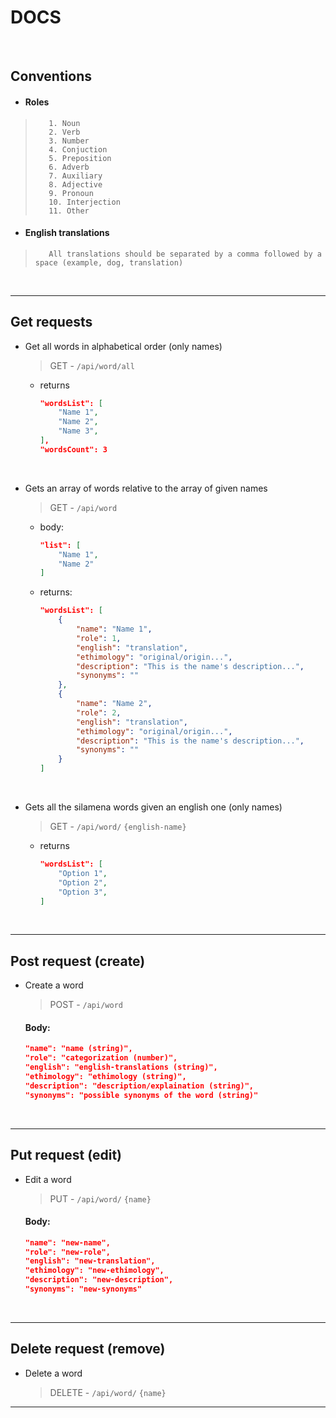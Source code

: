 # DOCS

<br>

## Conventions
- #### Roles
>        1. Noun
>        2. Verb
>        3. Number
>        4. Conjuction
>        5. Preposition
>        6. Adverb
>        7. Auxiliary
>        8. Adjective
>        9. Pronoun
>        10. Interjection
>        11. Other
- #### English translations
>        All translations should be separated by a comma followed by a space (example, dog, translation)
    
<br>

___

## Get requests
- Get all words in alphabetical order (only names)
    >GET - `/api/word/all`
    - returns
        ```json
        "wordsList": [
            "Name 1",
            "Name 2",
            "Name 3",
        ],
        "wordsCount": 3
        ```

<br>

- Gets an array of words relative to the array of given names
    >GET - `/api/word`
    - body:
        ```json
        "list": [
            "Name 1",
            "Name 2"
        ]
        ```
    - returns:
        ```json
        "wordsList": [
            {
                "name": "Name 1",
                "role": 1,
                "english": "translation",
                "ethimology": "original/origin...",
                "description": "This is the name's description...",
                "synonyms": ""
            },
            {
                "name": "Name 2",
                "role": 2,
                "english": "translation",
                "ethimology": "original/origin...",
                "description": "This is the name's description...",
                "synonyms": ""
            }
        ]
        ```
<br>

- Gets all the silamena words given an english one (only names)
    >GET - `/api/word/` `{english-name}`
    - returns
        ```json
        "wordsList": [
            "Option 1",
            "Option 2",
            "Option 3",
        ]
        ```

<br>

___

## Post request (create)
- Create a word
    >POST - `/api/word`
    #### Body:
    ```json
    "name": "name (string)",
    "role": "categorization (number)",
    "english": "english-translations (string)",
    "ethimology": "ethimology (string)",
    "description": "description/explaination (string)",
    "synonyms": "possible synonyms of the word (string)"
    ```

<br>

___

## Put request (edit)
- Edit a word
    >PUT - `/api/word/` `{name}`
    #### Body:
    ```json
    "name": "new-name",
    "role": "new-role",
    "english": "new-translation",
    "ethimology": "new-ethimology",
    "description": "new-description",
    "synonyms": "new-synonyms"
    ```

<br>

___

## Delete request (remove)
- Delete a word
    >DELETE - `/api/word/` `{name}`
___
